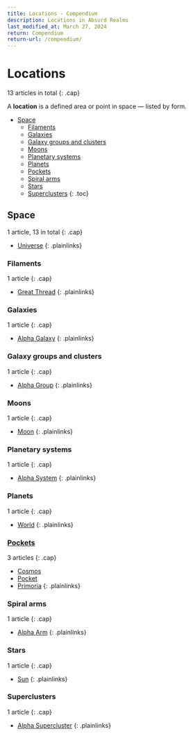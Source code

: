 ```yaml
---
title: Locations - Compendium
description: Locations in Absurd Realms
last_modified_at: March 27, 2024
return: Compendium
return-url: /compendium/
---
```


# Locations
13 articles in total
{: .cap}

A **location** is a defined area or point in space — listed by form.

- [Space](#space)
  - [Filaments](#filaments)
  - [Galaxies](#galaxies)
  - [Galaxy groups and clusters](#galaxy-groups-and-clusters)
  - [Moons](#moons)
  - [Planetary systems](#planetary-systems)
  - [Planets](#planets)
  - [Pockets](#pockets)
  - [Spiral arms](#spiral-arms)
  - [Stars](#stars)
  - [Superclusters](#superclusters)
{: .toc}

## Space
1 article, 13 in total
{: .cap}

- [Universe](/compendium/locations/universe/)
{: .plainlinks}

### Filaments
1 article
{: .cap}

- [Great Thread](/compendium/locations/great-thread/)
{: .plainlinks}

### Galaxies
1 article
{: .cap}

- [Alpha Galaxy](/compendium/locations/alpha-galaxy/)
{: .plainlinks}

### Galaxy groups and clusters
1 article
{: .cap}

- [Alpha Group](/compendium/locations/alpha-group/)
{: .plainlinks}

### Moons
1 article
{: .cap}

- [Moon](/compendium/locations/moon/)
{: .plainlinks}

### Planetary systems
1 article
{: .cap}

- [Alpha System](/compendium/locations/alpha-system/)
{: .plainlinks}

### Planets
1 article
{: .cap}

- [World](/compendium/locations/world/)
{: .plainlinks}

### [Pockets](/compendium/locations/pocket/)
3 articles
{: .cap}

- [Cosmos](/compendium/locations/cosmos/)
- [Pocket](/compendium/locations/pocket/)
- [Primoria](/compendium/locations/primoria/)
{: .plainlinks}

### Spiral arms
1 article
{: .cap}

- [Alpha Arm](/compendium/locations/alpha-arm/)
{: .plainlinks}

### Stars
1 article
{: .cap}

- [Sun](/compendium/locations/sun/)
{: .plainlinks}

### Superclusters
1 article
{: .cap}

- [Alpha Supercluster](/compendium/locations/alpha-supercluster/)
{: .plainlinks}